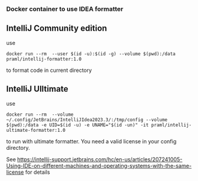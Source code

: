 ### Docker container to use IDEA formatter


## IntelliJ Community edition
use

    docker run --rm  --user $(id -u):$(id -g) --volume $(pwd):/data praml/intellij-formatter:1.0

to format code in current directory


## IntelliJ Ulltimate

use

    docker run --rm  --volume ~/.config/JetBrains/IntelliJIdea2023.3/:/tmp/config --volume $(pwd):/data -e UID=$(id -u) -e UNAME="$(id -un)" -it praml/intellij-ultimate-formatter:1.0

to run with ultimate formatter. You need a valid license in your config directory.

See https://intellij-support.jetbrains.com/hc/en-us/articles/207241005-Using-IDE-on-different-machines-and-operating-systems-with-the-same-license
for details
